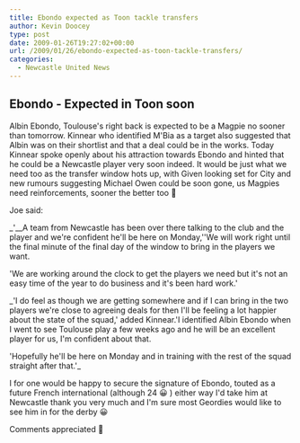 ```yaml
---
title: Ebondo expected as Toon tackle transfers
author: Kevin Doocey
type: post
date: 2009-01-26T19:27:02+00:00
url: /2009/01/26/ebondo-expected-as-toon-tackle-transfers/
categories:
  - Newcastle United News
---
```


## Ebondo - Expected in Toon soon

Albin Ebondo, Toulouse's right back is expected to be a Magpie no sooner than tomorrow. Kinnear who identified M'Bia as a target also suggested that Albin was on their shortlist and that a deal could be in the works. Today Kinnear spoke openly about his attraction towards Ebondo and hinted that he could be a Newcastle player very soon indeed. It would be just what we need too as the transfer window hots up, with Given looking set for City and new rumours suggesting Michael Owen could be soon gone, us Magpies need reinforcements, sooner the better too 🙂

Joe said:

\_'\_\_A team from Newcastle has been over there talking to the club and the player and we're confident he'll be here on Monday,''We will work right until the final minute of the final day of the window to bring in the players we want.

'We are working around the clock to get the players we need but it's not an easy time of the year to do business and it's been hard work.'

\_'I do feel as though we are getting somewhere and if I can bring in the two players we're close to agreeing deals for then I'll be feeling a lot happier about the state of the squad,' added Kinnear.'I identified Albin Ebondo when I went to see Toulouse play a few weeks ago and he will be an excellent player for us, I'm confident about that.

'Hopefully he'll be here on Monday and in training with the rest of the squad straight after that.'\_

I for one would be happy to secure the signature of Ebondo, touted as a future French international (although 24 😀 ) either way I'd take him at Newcastle thank you very much and I'm sure most Geordies would like to see him in for the derby 😀

Comments appreciated 🙂
